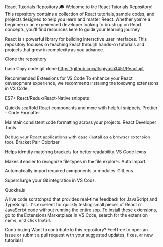 React Tutorials Repository 🎓
Welcome to the React Tutorials Repository! This repository contains a collection of React tutorials, sample codes, and projects designed to help you learn and master React. Whether you're a beginner or an experienced developer looking to brush up on React concepts, you'll find resources here to guide your learning journey.

React is a powerful library for building interactive user interfaces. This repository focuses on teaching React through hands-on tutorials and projects that grow in complexity as you advance.

Clone the repository:

bash
Copy code
git clone https://github.com/itspiyush3451/React.git  

Recommended Extensions for VS Code
To enhance your React development experience, we recommend installing the following extensions in VS Code:

ES7+ React/Redux/React-Native snippets

Quickly scaffold React components and more with helpful snippets.
Prettier - Code Formatter

Maintain consistent code formatting across your projects.
React Developer Tools

Debug your React applications with ease (install as a browser extension too).
Bracket Pair Colorizer

Helps identify matching brackets for better readability.
VS Code Icons

Makes it easier to recognize file types in the file explorer.
Auto Import

Automatically import required components or modules.
GitLens

Supercharge your Git integration in VS Code.

Quokka.js

A live code scratchpad that provides real-time feedback for JavaScript and TypeScript. It's excellent for quickly testing small pieces of React or JavaScript code without running the entire app.
To install these extensions, go to the Extensions Marketplace in VS Code, search for the extension name, and click Install.


Contributing
Want to contribute to this repository? Feel free to open an issue or submit a pull request with your suggested updates, fixes, or new tutorials!
